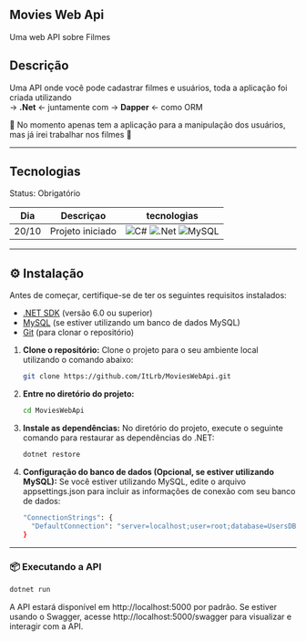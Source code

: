## Movies Web Api 

Uma web API sobre Filmes         

## Descrição          

Uma API onde você pode cadastrar filmes e usuários, toda a aplicação foi criada utilizando <br>
-> **.Net** <- juntamente com -> **Dapper** <- como ORM

🚧 No momento apenas tem a aplicação para a manipulação dos usuários, mas já irei trabalhar nos filmes 🚧

------------------------

## Tecnologias                                

Status: Obrigatório

| Dia | Descriçao | tecnologias |
|:---:|---------|:-----------:|
|  20/10  |Projeto iniciado| ![C#](https://img.shields.io/badge/c%23-%23239120.svg?style=for-the-badge&logo=csharp&logoColor=white)  ![.Net](https://img.shields.io/badge/.NET-5C2D91?style=for-the-badge&logo=.net&logoColor=white) ![MySQL](https://img.shields.io/badge/mysql-4479A1.svg?style=for-the-badge&logo=mysql&logoColor=white) |

------------------------

## ⚙ Instalação   

Antes de começar, certifique-se de ter os seguintes requisitos instalados:

- [.NET SDK](https://dotnet.microsoft.com/download) (versão 6.0 ou superior)
- [MySQL](https://dev.mysql.com/downloads/) (se estiver utilizando um banco de dados MySQL)
- [Git](https://git-scm.com/) (para clonar o repositório)

1. **Clone o repositório:**
   Clone o projeto para o seu ambiente local utilizando o comando abaixo:

    ```bash
    git clone https://github.com/ItLrb/MoviesWebApi.git
    ```
2. **Entre no diretório do projeto:**

    ```bash
    cd MoviesWebApi
    ```
3. **Instale as dependências:**
  No diretório do projeto, execute o seguinte comando para restaurar as dependências do .NET:

    ```bash
    dotnet restore
    ```
4. **Configuração do banco de dados (Opcional, se estiver utilizando MySQL):**
  Se você estiver utilizando MySQL, edite o arquivo appsettings.json para incluir as informações de conexão com seu banco de dados:
    ```bash
    "ConnectionStrings": {
      "DefaultConnection": "server=localhost;user=root;database=UsersDB;password=root;"
    }
    ```

------------------------

### 📦 Executando a API

  ```bash
  dotnet run
  ```

A API estará disponível em http://localhost:5000 por padrão. Se estiver usando o Swagger, acesse http://localhost:5000/swagger para visualizar e interagir com a API.

